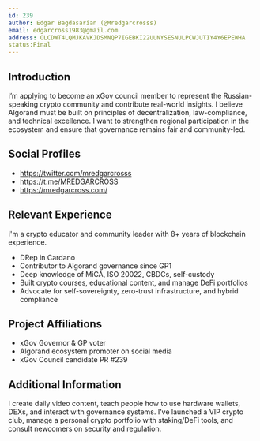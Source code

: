 ```yaml
---
id: 239
author: Edgar Bagdasarian (@Mredgarcrosss)
email: edgarcross1983@gmail.com
address: OLCDWT4LQMJKAVKJDSMNQP7IGEBKI22UUNYSESNULPCWJUTIY4Y6EPEWHA
status:Final
---
```


## Introduction

I’m applying to become an xGov council member to represent the Russian-speaking crypto community and contribute real-world insights. I believe Algorand must be built on principles of decentralization, law-compliance, and technical excellence. I want to strengthen regional participation in the ecosystem and ensure that governance remains fair and community-led.

## Social Profiles

- https://twitter.com/mredgarcrosss  
- https://t.me/MREDGARCROSS  
- https://mredgarcross.com/

## Relevant Experience

I'm a crypto educator and community leader with 8+ years of blockchain experience.

- DRep in Cardano  
- Contributor to Algorand governance since GP1  
- Deep knowledge of MiCA, ISO 20022, CBDCs, self-custody  
- Built crypto courses, educational content, and manage DeFi portfolios  
- Advocate for self-sovereignty, zero-trust infrastructure, and hybrid compliance

## Project Affiliations

- xGov Governor & GP voter  
- Algorand ecosystem promoter on social media  
- xGov Council candidate PR #239

## Additional Information

I create daily video content, teach people how to use hardware wallets, DEXs, and interact with governance systems. I’ve launched a VIP crypto club, manage a personal crypto portfolio with staking/DeFi tools, and consult newcomers on security and regulation.
